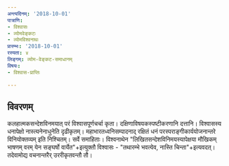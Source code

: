 ```yaml
---
अन्त्यदिनम्: '2018-10-01'
पात्राणि:
- विश्वासः
- व्योमवेङ्कटः
- व्योमविश्वनाथः
प्रारम्भः: '2018-10-01'
रस्यता: ४
लिङ्गम्: व्योम-वेङ्कट-समाधानम्
विषयः:
- विश्वास-प्राप्तिः

---
```


## विवरणम्
कलहात्मकसन्देशविनमयात् परं विश्वासपूर्णचर्चा कृता। दक्षिणाविषयकस्पष्टीकरणानि दत्तानि। विश्वासस्य धनापेक्षो नास्त्यनेनाधुनेति दृढीकृतम्। महाभारतध्वनिसम्पादनाद् रक्षितं‌ धनं परस्पराङ्गीकार्ययोजनान्तरे विनियोक्तव्यम् इति निश्चितम्। सर्वे समाहिताः। विश्वनाथेन "लिखितसन्देशविनिमयस्यापेक्षया मौखिकम् भाषणम् वरम् येन सङ्घर्षो वार्येत"+इत्युक्तौ विश्वासः - "तथारम्भे भवत्येव, नास्ति चिन्ता"+इत्यवदत्। तदेवामोद्य वचनान्तरैर् उररीकृतवन्तौ तौ।

